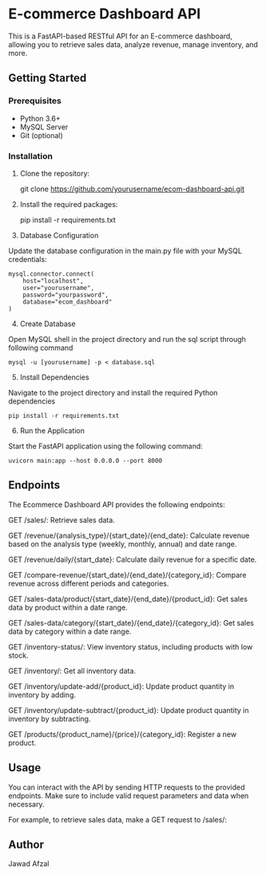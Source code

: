# E-commerce Dashboard API

This is a FastAPI-based RESTful API for an E-commerce dashboard, allowing you to retrieve sales data, analyze revenue, manage inventory, and more.

## Getting Started

### Prerequisites

- Python 3.6+
- MySQL Server
- Git (optional)

### Installation

1. Clone the repository:

    git clone https://github.com/yourusername/ecom-dashboard-api.git
   
2. Install the required packages:

    pip install -r requirements.txt

3. Database Configuration

Update the database configuration in the main.py file with your MySQL credentials:

    mysql.connector.connect(
        host="localhost",
        user="yourusername",
        password="yourpassword",
        database="ecom_dashboard"
    )
    
4. Create Database
   
Open MySQL shell in the project directory and run the sql script through following command

    mysql -u [yourusername] -p < database.sql

5. Install Dependencies

Navigate to the project directory and install the required Python dependencies

    pip install -r requirements.txt

6. Run the Application

Start the FastAPI application using the following command:

    uvicorn main:app --host 0.0.0.0 --port 8000


## Endpoints

The Ecommerce Dashboard API provides the following endpoints:

GET /sales/: Retrieve sales data.

GET /revenue/{analysis_type}/{start_date}/{end_date}: Calculate revenue based on the analysis type (weekly, monthly, annual) and date range.

GET /revenue/daily/{start_date}: Calculate daily revenue for a specific date.

GET /compare-revenue/{start_date}/{end_date}/{category_id}: Compare revenue across different periods and categories.

GET /sales-data/product/{start_date}/{end_date}/{product_id}: Get sales data by product within a date range.

GET /sales-data/category/{start_date}/{end_date}/{category_id}: Get sales data by category within a date range.

GET /inventory-status/: View inventory status, including products with low stock.

GET /inventory/: Get all inventory data.

GET /inventory/update-add/{product_id}: Update product quantity in inventory by adding.

GET /inventory/update-subtract/{product_id}: Update product quantity in inventory by subtracting.

GET /products/{product_name}/{price}/{category_id}: Register a new product.

## Usage

You can interact with the API by sending HTTP requests to the provided endpoints. Make sure to include valid request parameters and data when necessary.

For example, to retrieve sales data, make a GET request to /sales/:

## Author

Jawad Afzal



